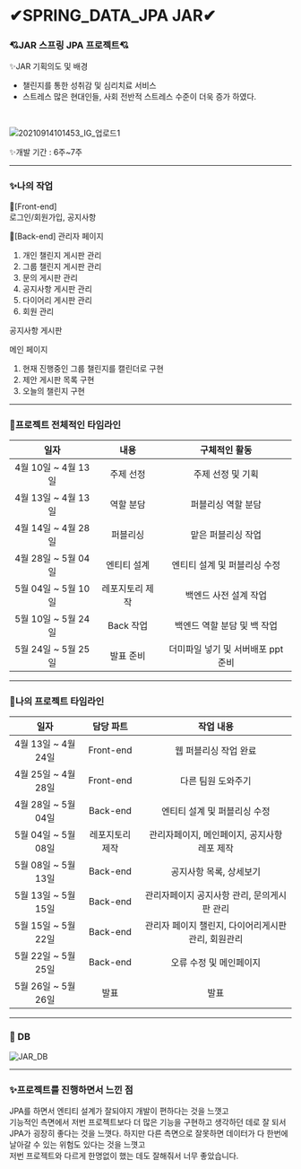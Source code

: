 # ✔SPRING_DATA_JPA JAR✔ 
### 💘JAR 스프링 JPA 프로젝트💘
✨JAR 기획의도 및 배경
- 챌린지를 통한 성취감 및 심리치료 서비스 <br>
- 스트레스 많은 현대인들, 사회 전반적 스트레스 수준이 더욱 증가 하였다. <br>
 <br>
 
![20210914101453_IG_업로드1](https://github.com/jsp-project-jar/JPA-Project-JAR/assets/105718043/7b68e243-d9b6-4346-b14c-e7214f1b3334)


✨개발 기간 : 6주~7주 <br>

----------------------------------------------------------------------------------------------------------------------
### ✨나의 작업<br>
🎈[Front-end]
<br>
로그인/회원가입, 공지사항

🎈[Back-end]
관리자 페이지<br>
1. 개인 챌린지 게시판 관리
2. 그룹 챌린지 게시판 관리
3. 문의 게시판 관리
4. 공지사항 게시판 관리
5. 다이어리 게시판 관리
6. 회원 관리 

공지사항 게시판<br>


메인 페이지
1. 현재 진행중인 그룹 챌린지를 캘린더로 구현
2. 제안 게시판 목록 구현
3. 오늘의 챌린지 구현

------------------------------------------------------------------------------------------------------------------------------------------------------------
### 🎈프로젝트 전체적인 타임라인<br>
|일자|내용|구체적인 활동|
|:---------:|:--------:|:-------:|
|4월 10일 ~ 4월 13일|주제 선정| 주제 선정 및 기획 |
|4월 13일 ~ 4월 13일|역할 분담| 퍼블리싱 역할 분담 |
|4월 14일 ~ 4월 28일 | 퍼블리싱 | 맡은 퍼블리싱 작업 |
|4월 28일 ~ 5월 04일| 엔티티 설계 | 엔티티 설계 및 퍼블리싱 수정 |
|5월 04일 ~ 5월 10일 | 레포지토리 제작 | 백엔드 사전 설계 작업 |
|5월 10일 ~ 5월 24일|Back 작업|백엔드 역할 분담 및 백 작업|
|5월 24일 ~ 5월 25일|발표 준비| 더미파일 넣기 및 서버배포 ppt 준비|

-------------------------------------------------------------------------------------------------------------------------------------------------------------
### 🎈나의 프로젝트 타임라인<br>
|일자|담당 파트|작업 내용|
|:---------:|:--------:|:-----------:|
|4월 13일 ~ 4월 24일|Front-end| 웹 퍼블리싱 작업 완료 |
|4월 25일 ~ 4월 28일|Front-end| 다른 팀원 도와주기|
|4월 28일 ~ 5월 04일| Back-end | 엔티티 설계 및 퍼블리싱 수정 |
|5월 04일 ~ 5월 08일 | 레포지토리 제작 | 관리자페이지, 메인페이지, 공지사항 레포 제작 |
|5월 08일 ~ 5월 13일|Back-end| 공지사항 목록, 상세보기 |
|5월 13일 ~ 5월 15일|Back-end| 관리자페이지 공지사항 관리, 문의게시판 관리 |
|5월 15일 ~ 5월 22일|Back-end| 관리자 페이지 챌린지, 다이어리게시판 관리, 회원관리 |
|5월 22일 ~ 5월 25일 | Back-end | 오류 수정 및 메인페이지 |
|5월 26일 ~ 5월 26일 | 발표 | 발표 |

-------------------------------------------------------------------------------------
### 🏢 DB
![JAR_DB](https://github.com/jsp-project-jar/JPA-Project-JAR/assets/105718043/c38d05b1-5ee6-4f4b-9d47-cffcb78cd4c1)

-------------------------------------------------------------------------------------------------------------------------------------------------------------

### ✨프로젝트를 진행하면서 느낀 점<br>
JPA를 하면서 엔티티 설계가 잘되야지 개발이 편하다는 것을 느꼇고<br>
기능적인 측면에서 저번 프로젝트보다 더 많은 기능을 구현하고 생각하던 데로 잘 되서<br>
JPA가 굉장히 좋다는 것을 느꼇다. 하지만 다른 측면으로 잘못하면 데이터가 다 한번에 날아갈 수 있는 위험도 있다는 것을 느꼇고<br>
저번 프로젝트와 다르게 한명없이 했는 데도 잘해줘서 너무 좋았습니다.<br>
